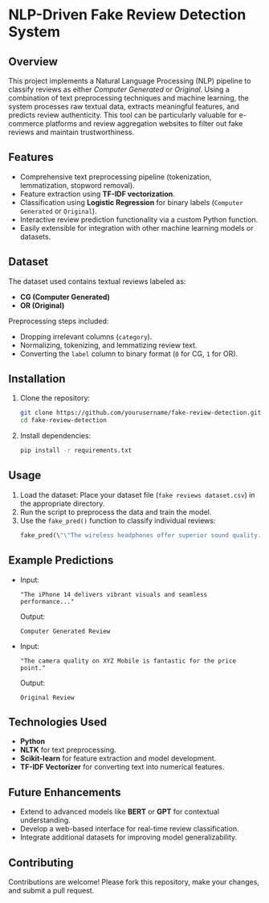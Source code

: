 # **NLP-Driven Fake Review Detection System**  

## **Overview**  
This project implements a Natural Language Processing (NLP) pipeline to classify reviews as either *Computer Generated* or *Original*. Using a combination of text preprocessing techniques and machine learning, the system processes raw textual data, extracts meaningful features, and predicts review authenticity. This tool can be particularly valuable for e-commerce platforms and review aggregation websites to filter out fake reviews and maintain trustworthiness.  

## **Features**  
- Comprehensive text preprocessing pipeline (tokenization, lemmatization, stopword removal).  
- Feature extraction using **TF-IDF vectorization**.  
- Classification using **Logistic Regression** for binary labels (`Computer Generated` or `Original`).  
- Interactive review prediction functionality via a custom Python function.  
- Easily extensible for integration with other machine learning models or datasets.  

## **Dataset**  
The dataset used contains textual reviews labeled as:  
- **CG (Computer Generated)**  
- **OR (Original)**  

Preprocessing steps included:  
- Dropping irrelevant columns (`category`).  
- Normalizing, tokenizing, and lemmatizing review text.  
- Converting the `label` column to binary format (`0` for CG, `1` for OR).  

## **Installation**  
1. Clone the repository:  
   ```bash  
   git clone https://github.com/yourusername/fake-review-detection.git  
   cd fake-review-detection  
   ```  
2. Install dependencies:  
   ```bash  
   pip install -r requirements.txt  
   ```  

## **Usage**  
1. Load the dataset: Place your dataset file (`fake reviews dataset.csv`) in the appropriate directory.  
2. Run the script to preprocess the data and train the model.  
3. Use the `fake_pred()` function to classify individual reviews:  
   ```python  
   fake_pred(\"\"The wireless headphones offer superior sound quality...\")  
   ```  

## **Example Predictions**  
- Input:  
  ```  
  "The iPhone 14 delivers vibrant visuals and seamless performance..."  
  ```  
  Output:  
  ```  
  Computer Generated Review  
  ```  

- Input:  
  ```  
  "The camera quality on XYZ Mobile is fantastic for the price point."  
  ```  
  Output:  
  ```  
  Original Review  
  ```  

## **Technologies Used**  
- **Python**  
- **NLTK** for text preprocessing.  
- **Scikit-learn** for feature extraction and model development.  
- **TF-IDF Vectorizer** for converting text into numerical features.  

## **Future Enhancements**  
- Extend to advanced models like **BERT** or **GPT** for contextual understanding.  
- Develop a web-based interface for real-time review classification.  
- Integrate additional datasets for improving model generalizability.  

## **Contributing**  
Contributions are welcome! Please fork this repository, make your changes, and submit a pull request.  

